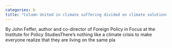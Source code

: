 ```yaml
---
categories: b
title: "Column United in climate suffering divided on climate solutions"
---
```

By John Feffer, author and co-director of Foreign Policy in Focus at the Institute for Policy StudiesThere’s nothing like a climate crisis to make everyone realize that they are living on the same pla